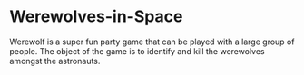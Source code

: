 # Werewolves-in-Space
Werewolf is a super fun party game that can be played with a large group of people. The object of the game is to identify and kill the werewolves amongst the astronauts. 
